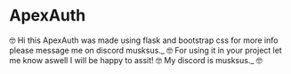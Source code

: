 # ApexAuth
🤓
Hi this ApexAuth was made using flask and bootstrap css for more info please message me on discord musksus._
🤓
For using it in your project let me know aswell I will be happy to assit!
🤓
My discord is musksus._ 
🤓
